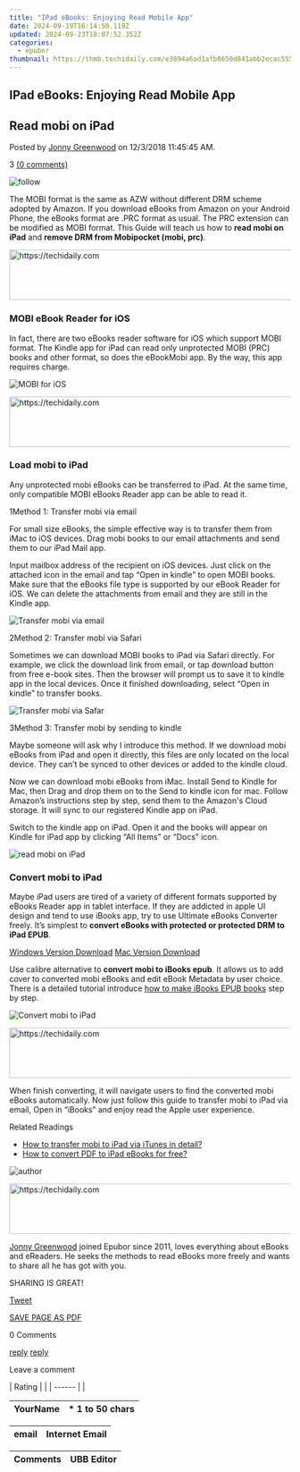 ```yaml
---
title: "IPad eBooks: Enjoying Read Mobile App"
date: 2024-09-19T16:14:50.119Z
updated: 2024-09-23T18:07:52.352Z
categories:
  - epubor
thumbnail: https://thmb.techidaily.com/e3894a6ad1afb8650d841abb2ecac55565ace18e9f7afc96402da4622392cb76.jpg
---
```


## IPad eBooks: Enjoying Read Mobile App

## Read mobi on iPad

Posted by [Jonny Greenwood](https://plus.google.com/u/0/+JonnyGreenwood999) on 12/3/2018 11:45:45 AM.

3 [(0 comments)](http://www.epubor.com/#comment-area) 

![follow](http://www.epubor.com/images/follow.png)

The MOBI format is the same as AZW without different DRM scheme adopted by Amazon. If you download eBooks from Amazon on your Android Phone, the eBooks format are .PRC format as usual. The PRC extension can be modified as MOBI format. This Guide will teach us how to **read mobi on iPad** and **remove DRM from Mobipocket (mobi, prc)**.

<!-- affiliate ads begin -->
<a href="https://bluettieu.pxf.io/c/5597632/2141676/17091" target="_top" id="2141676">
  <img src="//a.impactradius-go.com/display-ad/17091-2141676" border="0" alt="https://techidaily.com" width="728" height="90"/>
</a>
<img height="0" width="0" src="https://bluettieu.pxf.io/i/5597632/2141676/17091" style="position:absolute;visibility:hidden;" border="0" />
<!-- affiliate ads end -->

### MOBI eBook Reader for iOS 

In fact, there are two eBooks reader software for iOS which support MOBI format. The Kindle app for iPad can read only unprotected MOBI (PRC) books and other format, so does the eBookMobi app. By the way, this app requires charge.

![MOBI for iOS](http://www.epubor.com/images/uppic/MOBI-for-iOS.png)

<!-- affiliate ads begin -->
<a href="https://aligracehair.sjv.io/c/5597632/1886003/19272" target="_top" id="1886003">
  <img src="//a.impactradius-go.com/display-ad/19272-1886003" border="0" alt="https://techidaily.com" width="728" height="90"/>
</a>
<img height="0" width="0" src="https://aligracehair.sjv.io/i/5597632/1886003/19272" style="position:absolute;visibility:hidden;" border="0" />
<!-- affiliate ads end -->

### Load mobi to iPad

Any unprotected mobi eBooks can be transferred to iPad. At the same time, only compatible MOBI eBooks Reader app can be able to read it.

1Method 1: Transfer mobi via email

For small size eBooks, the simple effective way is to transfer them from iMac to iOS devices. Drag mobi books to our email attachments and send them to our iPad Mail app. 

Input mailbox address of the recipient on iOS devices. Just click on the attached icon in the email and tap “Open in kindle” to open MOBI books. Make sure that the eBooks file type is supported by our eBook Reader for iOS. We can delete the attachments from email and they are still in the Kindle app.

![Transfer mobi via email](http://www.epubor.com/images/uppic/Transfer-mobi-via-email.png)

2Method 2: Transfer mobi via Safari

Sometimes we can download MOBI books to iPad via Safari directly. For example, we click the download link from email, or tap download button from free e-book sites. Then the browser will prompt us to save it to kindle app in the local devices. Once it finished downloading, select “Open in kindle” to transfer books.

![Transfer mobi via Safar](http://www.epubor.com/images/uppic/Transfer-mobi-via-Safari.png)

3Method 3: Transfer mobi by sending to kindle

Maybe someone will ask why I introduce this method. If we download mobi eBooks from iPad and open it directly, this files are only located on the local device. They can’t be synced to other devices or added to the kindle cloud.

Now we can download mobi eBooks from iMac. Install Send to Kindle for Mac, then Drag and drop them on to the Send to kindle icon for mac. Follow Amazon’s instructions step by step, send them to the Amazon's Cloud storage. It will sync to our registered Kindle app on iPad.

Switch to the kindle app on iPad. Open it and the books will appear on Kindle for iPad app by clicking “All Items” or “Docs” icon.

![read mobi on iPad](http://www.epubor.com/images/uppic/transfer-mobi-to-iPad-by-cloud.png)

### Convert mobi to iPad

Maybe iPad users are tired of a variety of different formats supported by eBooks Reader app in tablet interface. If they are addicted in apple UI design and tend to use iBooks app, try to use Ultimate eBooks Converter freely. It’s simplest to **convert eBooks with protected or protected DRM to iPad EPUB**. 

[Windows Version Download](https://tools.techidaily.com/epubor/ultimate/) [Mac Version Download](https://tools.techidaily.com/epubor/ultimate/) 

Use calibre alternative to **convert mobi to iBooks epub**. It allows us to add cover to converted mobi eBooks and edit eBook Metadata by user choice. There is a detailed tutorial introduce [how to make iBooks EPUB books](http://www.youtube.com/embed/2nTVuuFgJxo) step by step.

![Convert mobi to iPad](http://www.epubor.com/images/uppic/Convert-mobi-to-iPad.png)

<!-- affiliate ads begin -->
<a href="https://ephamedtechinc.pxf.io/c/5597632/2130532/26400" target="_top" id="2130532">
  <img src="//a.impactradius-go.com/display-ad/26400-2130532" border="0" alt="https://techidaily.com" width="728" height="90"/>
</a>
<img height="0" width="0" src="https://ephamedtechinc.pxf.io/i/5597632/2130532/26400" style="position:absolute;visibility:hidden;" border="0" />
<!-- affiliate ads end -->

When finish converting, it will navigate users to find the converted mobi eBooks automatically. Now just follow this guide to transfer mobi to iPad via email, Open in “iBooks” and enjoy read the Apple user experience.

Related Readings

* [How to transfer mobi to iPad via iTunes in detail?](https://tools.techidaily.com/epubor/products/)
* [How to convert PDF to iPad eBooks for free?](https://tools.techidaily.com/epubor/products/)

![author](http://www.epubor.com/images/uppic/jonny.png)

<!-- affiliate ads begin -->
<a href="https://appsumo.8odi.net/c/5597632/2132160/7443" target="_top" id="2132160">
  <img src="//a.impactradius-go.com/display-ad/7443-2132160" border="0" alt="https://techidaily.com" width="600" height="90"/>
</a>
<img height="0" width="0" src="https://appsumo.8odi.net/i/5597632/2132160/7443" style="position:absolute;visibility:hidden;" border="0" />
<!-- affiliate ads end -->

[Jonny Greenwood](https://plus.google.com/u/0/+JonnyGreenwood999) joined Epubor since 2011, loves everything about eBooks and eReaders. He seeks the methods to read eBooks more freely and wants to share all he has got with you.

SHARING IS GREAT!

[Tweet](https://twitter.com/share) 

[SAVE PAGE AS PDF](https://tools.techidaily.com/epubor/products/) 

0 Comments

[reply](https://tools.techidaily.com/epubor/products/) [reply](https://tools.techidaily.com/epubor/products/) 

Leave a comment

| Rating |  |
| ------ |  |

| YourName | \*  1 to 50 chars |
| -------- | ----------------- |

| email | Internet Email |
| ----- | -------------- |

| Comments | UBB Editor |
| -------- | ---------- |

<ins class="adsbygoogle"
     style="display:block"
     data-ad-format="autorelaxed"
     data-ad-client="ca-pub-7571918770474297"
     data-ad-slot="1223367746"></ins>

<ins class="adsbygoogle"
     style="display:block"
     data-ad-client="ca-pub-7571918770474297"
     data-ad-slot="8358498916"
     data-ad-format="auto"
     data-full-width-responsive="true"></ins>



